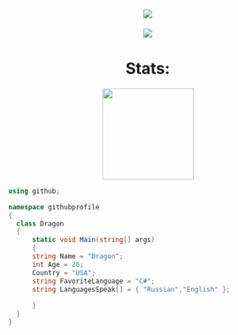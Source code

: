 <h1 align="center">
  <a href="https://git.io/typing-svg">
    <img src="https://readme-typing-svg.herokuapp.com/?lines=Hello,+Merchants!;My+name+is+Dragon.;Welcome+to+my+profile!&center=true&size=27">
  </a>
</h1>

<p align="center">
  <a href="https://github.com/ryo-ma/github-profile-trophy">
    <img src="https://github-profile-trophy.vercel.app/?username=GSDeveloper&theme=monokai&column=8&no-frame=true&no-bg=true">
  </a>
</p>

<h3>  

<h1 align="center">Stats: </h1>

<p align="center">
  <a href="https://github.com/anuraghazra/github-readme-stats">
    <img src="https://github-readme-stats.vercel.app/api?username=GSDeveloper&show_icons=true&bg_color=0d1117&text_color=FFF&border_color=444" height="165">
  </a>
</p>

  ```csharp
using github;

namespace githubprofile
{
    class Dragon
    {
        static void Main(string[] args)
        {
		string Name = "Dragon";
		int Age = 26;
		Country = "USA";
		string FavoriteLanguage = "C#";
		string LanguagesSpeak[] = { "Russian","English" };
		
        }
    }
}

```
